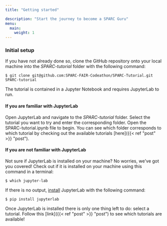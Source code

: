 ```yaml
---
title: "Getting started"

description: "Start the journey to become a SPARC Guru" 
menu:
  main:
    weight: 1
---
```

### **Initial setup**
If you have not already done so, clone the GitHub repository onto your local machine into the _SPARC-tutorial_ folder with the following command:

    $ git clone git@github.com:SPARC-FAIR-Codeathon/SPARC-Tutorial.git SPARC-tutorial

The tutorial is contained in a Jupyter Notebook and requires JupyterLab to run. 

#### **If you are familiar with JupyterLab**
Open JupyterLab and navigate to the _SPARC-tutorial_ folder. Select the tutorial you want to try and enter the corresponding folder. Open the SPARC-tutorial.ipynb file to begin. You can see which folder corresponds to which tutorial by checking out the available tutorials [here]({{< ref "post" >}} "post").

#### **If you are not familiar with JupyterLab**
Not sure if JupyterLab is installed on your machine? No worries, we've got you covered! Check out if it is installed on your machine using this command in a terminal:

    $ which jupyter-lab
    
If there is no output, [install](https://jupyter.org/install) JupyterLab with the following command:
    
    $ pip install jupyterlab
 

Once JupyterLab is installed there is only one thing left to do: select a tutorial. Follow this [link]({{< ref "post" >}} "post") to see which tutorials are available!
